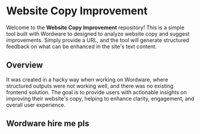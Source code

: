 # Website Copy Improvement

Welcome to the **Website Copy Improvement** repository! This is a simple tool built with Wordware to designed to analyze website copy and suggest improvements. Simply provide a URL, and the tool will generate structured feedback on what can be enhanced in the site's text content.

## Overview

It was created in a hacky way when working on Wordware, where structured outputs were not working well, and there was no existing frontend solution. The goal is to provide users with actionable insights on improving their website's copy, helping to enhance clarity, engagement, and overall user experience.

## Wordware hire me pls